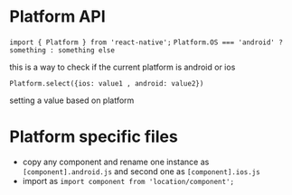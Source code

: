 # Platform API

`import { Platform } from 'react-native';`
`Platform.OS === 'android' ? something : something else`

this is a way to check if the current platform is android or ios

`Platform.select({ios: value1 , android: value2})`

setting a value based on platform

# Platform specific files

- copy any component and rename one instance as `[component].android.js` and second one as `[component].ios.js`
- import as `import component from 'location/component';`
